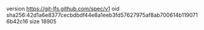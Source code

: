 version https://git-lfs.github.com/spec/v1
oid sha256:42d1a6e8377cecbdbdf44e8a1eeb3fd57627975af8ab700614b1190716b42c16
size 18905
